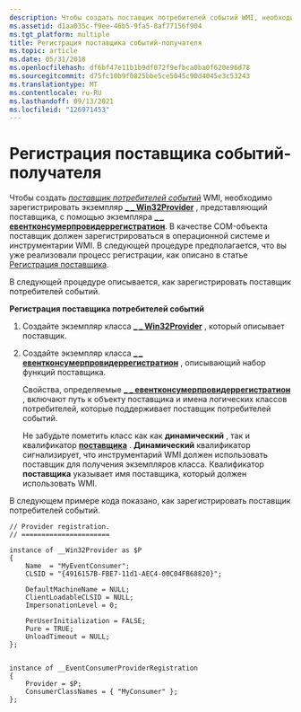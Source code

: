 ```yaml
---
description: Чтобы создать поставщик потребителей событий WMI, необходимо зарегистрировать \_ \_ экземпляр Win32Provider, представляющий поставщика, с помощью экземпляра \_ \_ евентконсумерпровидеррегистратион.
ms.assetid: d1aa035c-f9ee-46b5-9fa5-8af77156f904
ms.tgt_platform: multiple
title: Регистрация поставщика событий-получателя
ms.topic: article
ms.date: 05/31/2018
ms.openlocfilehash: df6bf47e11b1b9df072f9efbca0ba0f620e96d78
ms.sourcegitcommit: d75fc10b9f0825bbe5ce5045c90d4045e3c53243
ms.translationtype: MT
ms.contentlocale: ru-RU
ms.lasthandoff: 09/13/2021
ms.locfileid: "126971453"
---
```

# <a name="registering-an-event-consumer-provider"></a>Регистрация поставщика событий-получателя

Чтобы создать [*поставщик потребителей событий*](gloss-e.md) WMI, необходимо зарегистрировать экземпляр [**\_ \_ Win32Provider**](--win32provider.md) , представляющий поставщика, с помощью экземпляра [**\_ \_ евентконсумерпровидеррегистратион**](--eventconsumerproviderregistration.md). В качестве COM-объекта поставщик должен зарегистрироваться в операционной системе и инструментарии WMI. В следующей процедуре предполагается, что вы уже реализовали процесс регистрации, как описано в статье [Регистрация поставщика](registering-a-provider.md).

В следующей процедуре описывается, как зарегистрировать поставщик потребителей событий.

**Регистрация поставщика потребителей событий**

1.  Создайте экземпляр класса [**\_ \_ Win32Provider**](--win32provider.md) , который описывает поставщик.
2.  Создайте экземпляр класса [**\_ \_ евентконсумерпровидеррегистратион**](--eventconsumerproviderregistration.md) , описывающий набор функций поставщика.

    Свойства, определяемые [**\_ \_ евентконсумерпровидеррегистратион**](--eventconsumerproviderregistration.md) , включают путь к объекту поставщика и имена логических классов потребителей, которые поддерживает поставщик потребителей событий.

    Не забудьте пометить класс как как **динамический** , так и квалификатор [**поставщика**](/windows/desktop/api/Provider/nl-provider-provider) . **Динамический** квалификатор сигнализирует, что инструментарий WMI должен использовать поставщик для получения экземпляров класса. Квалификатор **поставщика** указывает имя поставщика, который должен использовать WMI.

В следующем примере кода показано, как зарегистрировать поставщик потребителей событий.

``` syntax
// Provider registration.
// ======================

instance of __Win32Provider as $P
{
    Name  = "MyEventConsumer";
    CLSID = "{4916157B-FBE7-11d1-AEC4-00C04FB68820}";

    DefaultMachineName = NULL;
    ClientLoadableCLSID = NULL;
    ImpersonationLevel = 0;

    PerUserInitialization = FALSE;
    Pure = TRUE;
    UnloadTimeout = NULL;
};


instance of __EventConsumerProviderRegistration
{
    Provider = $P;
    ConsumerClassNames = { "MyConsumer" };
};
```

 

 



